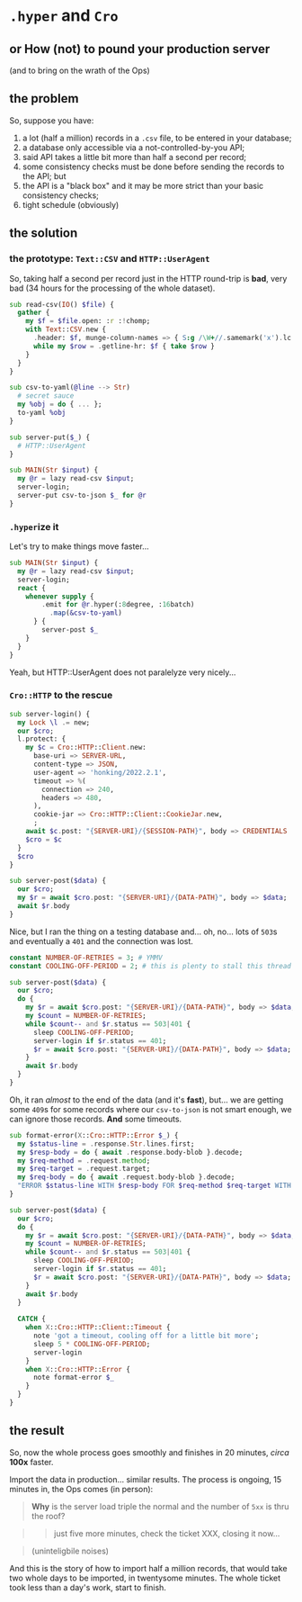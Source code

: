 # `.hyper` and `Cro`
## or How (not) to pound your production server

(and to bring on the wrath of the Ops)

## the problem

So, suppose you have:

1. a lot (half a million) records in a `.csv` file, to be entered in your database;
2. a database only accessible via a not-controlled-by-you API;
3. said API takes a little bit more than half a second per record;
4. some consistency checks must be done before sending the records to the API; but
5. the API is a "black box" and it may be more strict than your basic consistency checks;
6. tight schedule (obviously)

## the solution

### the prototype: `Text::CSV` and `HTTP::UserAgent`

So, taking half a second per record just in the HTTP round-trip is **bad**, very bad (34 hours for the processing of the whole dataset).

```raku
sub read-csv(IO() $file) {
  gather {
    my $f = $file.open: :r :!chomp;
    with Text::CSV.new {
      .header: $f, munge-column-names => { S:g /\W+//.samemark('x').lc };
      while my $row = .getline-hr: $f { take $row }
    }
  }
}

sub csv-to-yaml(@line --> Str) 
  # secret sauce
  my %obj = do { ... };
  to-yaml %obj
}

sub server-put($_) {
  # HTTP::UserAgent
}

sub MAIN(Str $input) {
  my @r = lazy read-csv $input;
  server-login;
  server-put csv-to-json $_ for @r
}
```

### `.hyper`ize it

Let's try to make things move faster...

```raku
sub MAIN(Str $input) {
  my @r = lazy read-csv $input;
  server-login;
  react {
    whenever supply {
        .emit for @r.hyper(:8degree, :16batch)
          .map(&csv-to-yaml)
      } {
        server-post $_
    }
  }  
}
```

Yeah, but HTTP::UserAgent does not paralelyze very nicely...

### `Cro::HTTP` to the rescue

```raku
sub server-login() {
  my Lock \l .= new;
  our $cro;
  l.protect: {
    my $c = Cro::HTTP::Client.new:
      base-uri => SERVER-URL,
      content-type => JSON,
      user-agent => 'honking/2022.2.1',
      timeout => %(
        connection => 240,
        headers => 480,
      ),
      cookie-jar => Cro::HTTP::Client::CookieJar.new,
      ;
    await $c.post: "{SERVER-URI}/{SESSION-PATH}", body => CREDENTIALS
    $cro = $c
  }
  $cro
}

sub server-post($data) {
  our $cro;
  my $r = await $cro.post: "{SERVER-URI}/{DATA-PATH}", body => $data;
  await $r.body
}
```

Nice, but I ran the thing on a testing database and... oh, no... lots of `503`s and eventually a `401` and the connection was lost. 

```raku
constant NUMBER-OF-RETRIES = 3; # YMMV
constant COOLING-OFF-PERIOD = 2; # this is plenty to stall this thread

sub server-post($data) {
  our $cro;
  do {
    my $r = await $cro.post: "{SERVER-URI}/{DATA-PATH}", body => $data;
    my $count = NUMBER-OF-RETRIES;
    while $count-- and $r.status == 503|401 {
      sleep COOLING-OFF-PERIOD;
      server-login if $r.status == 401;
      $r = await $cro.post: "{SERVER-URI}/{DATA-PATH}", body => $data;
    }
    await $r.body
  }
}
```

Oh, it ran *almost* to the end of the data (and it's **fast**), but... we are getting some `409`s for some records where our `csv-to-json` is not smart enough, we can ignore those records. **And** some timeouts.

```raku
sub format-error(X::Cro::HTTP::Error $_) {
  my $status-line = .response.Str.lines.first;
  my $resp-body = do { await .response.body-blob }.decode;
  my $req-method = .request.method;
  my $req-target = .request.target;
  my $req-body = do { await .request.body-blob }.decode;
  "ERROR $status-line WITH $resp-body FOR $req-method $req-target WITH $req-body"
}

sub server-post($data) {
  our $cro;
  do {
    my $r = await $cro.post: "{SERVER-URI}/{DATA-PATH}", body => $data;
    my $count = NUMBER-OF-RETRIES;
    while $count-- and $r.status == 503|401 {
      sleep COOLING-OFF-PERIOD;
      server-login if $r.status == 401;
      $r = await $cro.post: "{SERVER-URI}/{DATA-PATH}", body => $data;
    }
    await $r.body
  }
  
  CATCH {
    when X::Cro::HTTP::Client::Timeout {
      note 'got a timeout, cooling off for a little bit more';
      sleep 5 * COOLING-OFF-PERIOD;
      server-login
    }
    when X::Cro::HTTP::Error {
      note format-error $_
    }
  }
}
```

## the result

So, now the whole process goes smoothly and finishes in 20 minutes, *circa* **100x** faster.

Import the data in production... similar results. The process is ongoing, 15 minutes in, the Ops comes (in person):

> **Why** is the server load triple the normal and the number of `5xx` is thru the roof?

>> just five more minutes, check the ticket XXX, closing it now...

> (uninteligbile noises)

And this is the story of how to import half a million records, that would take two whole days to be imported, in twentysome minutes. The whole ticket took less than a day's work, start to finish.